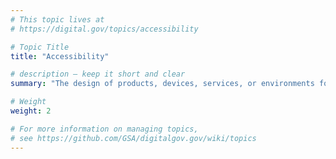 ```yaml
---
# This topic lives at
# https://digital.gov/topics/accessibility

# Topic Title
title: "Accessibility"

# description — keep it short and clear
summary: "The design of products, devices, services, or environments for people with disabilities."

# Weight
weight: 2

# For more information on managing topics,
# see https://github.com/GSA/digitalgov.gov/wiki/topics
---
```

